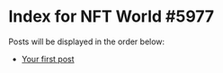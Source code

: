 # Index for NFT World #5977
Posts will be displayed in the order below:

- [Your first post](./001-first.md)

